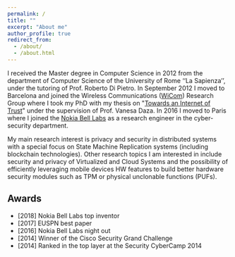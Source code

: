 ```yaml
---
permalink: /
title: ""
excerpt: "About me"
author_profile: true
redirect_from: 
  - /about/
  - /about.html
---
```


I received the Master degree in Computer Science in 2012 from the department of Computer Science of the University of Rome ‘‘La Sapienza’’, under the tutoring of Prof. Roberto Di Pietro. In September 2012 I moved to Barcelona and joined the Wireless Communications ([WiCom](http://wicom.upf.edu)) Research Group where I took my PhD with my thesis on "[Towards an Internet of Trust](https://repositori.upf.edu/handle/10230/25746)" under the supervision of Prof. Vanesa Daza. In 2016 I moved to Paris where I joined the [Nokia Bell Labs](https://www.bell-labs.com) as a research engineer in the cyber-security department. 

My main research interest is privacy and security in distributed systems with a special focus on State Machine Replication systems (including blockchain technologies). Other research topics I am interested in include security and privacy of Virtualized and Cloud Systems and the possibility of efficiently leveraging mobile devices HW features to build better hardware security modules such as TPM or physical unclonable functions (PUFs).


Awards
------
- [2018] Nokia Bell Labs top inventor
- [2017] EUSPN best paper
- [2016] Nokia Bell Labs night out
- [2014] Winner of the Cisco Security Grand Challenge
- [2014] Ranked in the top layer at the Security CyberCamp 2014

